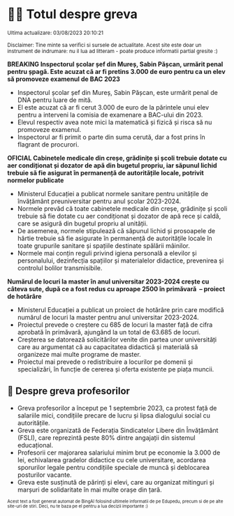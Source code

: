 # 👩‍🏫 Totul despre greva
<sub>Ultima actualizare: 03/08/2023 20:10:21</sub>

<sub>Disclaimer: Tine minte sa verifici si sursele de actualitate. Acest site este doar un instrument de indrumare: nu il lua ad litteram - poate produce informatii partial gresite :)</sub>

**BREAKING Inspectorul școlar șef din Mureș, Sabin Pășcan, urmărit penal pentru șpagă. Este acuzat că ar fi pretins 3.000 de euro pentru ca un elev să promoveze examenul de BAC 2023**
- Inspectorul școlar șef din Mureș, Sabin Pășcan, este urmărit penal de DNA pentru luare de mită.
- El este acuzat că ar fi cerut 3.000 de euro de la părintele unui elev pentru a interveni la comisia de examenare a BAC-ului din 2023.
- Elevul respectiv avea note mici la matematică și fizică și risca să nu promoveze examenul.
- Inspectorul ar fi primit o parte din suma cerută, dar a fost prins în flagrant de procurori.

**OFICIAL Cabinetele medicale din creșe, grădinițe și școli trebuie dotate cu aer condiționat și dozator de apă din bugetul propriu, iar săpunul lichid trebuie să fie asigurat în permanență de autoritățile locale, potrivit normelor publicate**
- Ministerul Educației a publicat normele sanitare pentru unitățile de învățământ preuniversitar pentru anul școlar 2023-2024.
- Normele prevăd că toate cabinetele medicale din creșe, grădinițe și școli trebuie să fie dotate cu aer condiționat și dozator de apă rece și caldă, care se asigură din bugetul propriu al unității.
- De asemenea, normele stipulează că săpunul lichid și prosoapele de hârtie trebuie să fie asigurate în permanență de autoritățile locale în toate grupurile sanitare și spațiile destinate spălării mâinilor.
- Normele mai conțin reguli privind igiena personală a elevilor și personalului, dezinfecția spațiilor și materialelor didactice, prevenirea și controlul bolilor transmisibile.

**Numărul de locuri la master în anul universitar 2023-2024 crește cu câteva sute, după ce a fost redus cu aproape 2500 în primăvară  – proiect de hotărâre**
- Ministerul Educației a publicat un proiect de hotărâre prin care modifică numărul de locuri la master pentru anul universitar 2023-2024.
- Proiectul prevede o creștere cu 685 de locuri la master față de cifra aprobată în primăvară, ajungând la un total de 63.685 de locuri.
- Creșterea se datorează solicitărilor venite din partea unor universități care au argumentat că au capacitatea didactică și materială să organizeze mai multe programe de master.
- Proiectul mai prevede o redistribuire a locurilor pe domenii și specializări, în funcție de cererea și oferta existente pe piața muncii.

## 🏫 Despre greva profesorilor
- Greva profesorilor a început pe 1 septembrie 2023, ca protest față de salariile mici, condițiile precare de lucru și lipsa dialogului social cu autoritățile.
- Greva este organizată de Federația Sindicatelor Libere din Învățământ (FSLI), care reprezintă peste 80% dintre angajații din sistemul educațional.
- Profesorii cer majorarea salariului minim brut pe economie la 3.000 de lei, echivalarea gradelor didactice cu cele universitare, acordarea sporurilor legale pentru condițiile speciale de muncă și deblocarea posturilor vacante.
- Greva este susținută de părinți și elevi, care au organizat mitinguri și marșuri de solidaritate în mai multe orașe din țară.


<sub><sub>Acest text a fost generat automat de BingAI folosind ultimele informatii de pe Edupedu, precum si de pe alte site-uri de stiri. Deci, nu te baza pe el pentru a lua decizii importante :)</sub></sub>